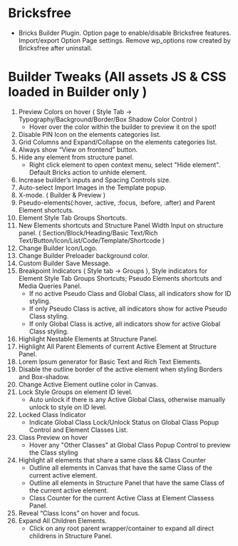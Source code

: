 # Bricksfree
* Bricks Builder Plugin. Option page to enable/disable Bricksfree features. Import/export Option Page settings. Remove wp_options row created by Bricksfree after uninstall.

# Builder Tweaks (All assets JS & CSS loaded in Builder only )
1) Preview Colors on hover ( Style Tab -> Typography/Background/Border/Box Shadow Color Control )
   * Hover over the color within the builder to preview it on the spot!
2) Disable PIN Icon on the elements categories list.
3) Grid Columns and Expand/Collapse on the elements categories list.
4) Always show “View on frontend” button.
5) Hide any element from structure panel.
   * Right click element to open context menu, select "Hide element". Default Bricks action to unhide element.
6) Increase builder’s inputs and Spacing Controls size.
7) Auto-select Import Images in the Template popup.
8) X-mode. ( Builder & Preview )
9) Pseudo-elements(:hover, :active, :focus, :before, :after) and Parent Element shortcuts.
10) Element Style Tab Groups Shortcuts.
11) New Elements shortcuts and Structure Panel Width Input on structure panel. ( Section/Block/Heading/Basic Text/Rich Text/Button/Icon/List/Code/Template/Shortcode )
12) Change Builder Icon/Logo.
13) Change Builder Preloader background color.
14) Custom Builder Save Message.
15) Breakpoint Indicators ( Style tab -> Groups ), Style indicators for Element Style Tab Groups Shortcuts; Pseudo Elements shortcuts and Media Queries Panel.
    * If no active Pseudo Class and Global Class, all indicators show for ID styling.
    * If only Pseudo Class is active, all indicators show for active Pseudo Class styling.
    * If only Global Class is active, all indicators show for active Global Class styling.
16) Highlight Nestable Elements at Structure Panel.
17) Highlight All Parent Elements of current Active Element at Structure Panel.
18) Lorem Ipsum generator for Basic Text and Rich Text Elements.
19) Disable the outline border of the active element when styling Borders and Box-shadow.
20) Change Active Element outline color in Canvas.
21) Lock Style Groups on element ID level.
    * Auto unlock if there is any Active Global Class, otherwise manually unlock to style on ID level.
22) Locked Class Indicator
    * Indicate Global Class Lock/Unlock Status on Global Class Popup Control and Element Classes List.
23) Class Preview on hover
    * Hover any "Other Classes" at Global Class Popup Control to preview the Class styling
24) Highlight all elements that share a same class && Class Counter
    * Outline all elements in Canvas that have the same Class of the current active element.
    * Outline all elements in Structure Panel that have the same Class of the current active element.
    * Class Counter for the current Active Class at Element Classess Panel.
25) Reveal “Class Icons” on hover and focus.
26) Expand All Children Elements.
    * Click on any root parent wrapper/container to expand all direct childrens in Structure Panel.
